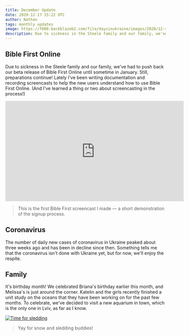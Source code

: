 ```yaml
---
title: December Update
date: 2020-12-17 15:22 UTC
author: Nathan
tags: monthly updates
image: https://f000.backblazeb2.com/file/daysinukraine/images/2020/12-sled.jpg
description: Due to sickness in the Steele family and our family, we've had to push back our beta release of Bible First Online until sometime in January. Still, preparations continue!
---
```


## Bible First Online

Due to sickness in the Steele family and our family, we've had to push back our beta release of Bible First Online until sometime in January. Still, preparations continue! Lately I've been writing documentation and recording screencasts to help the new users understand how to use Bible First Online. (And I've learned a thing or two about screencasting in the process!)

<iframe width="560" height="315" src="https://www.youtube-nocookie.com/embed/vCktfAwLHvs" frameborder="0" allow="accelerometer; autoplay; clipboard-write; encrypted-media; gyroscope; picture-in-picture" allowfullscreen></iframe>

> This is the first Bible First screencast I made — a short demonstration of the signup process.

## Coronavirus

The number of daily new cases of coronavirus in Ukraine peaked about three weeks ago and has been in decline since then. Something tells me that the coronavirus isn't done with Ukraine yet, but for now, we'll enjoy the respite.

## Family

It's birthday month! We celebrated Briana's birthday earlier this month, and Melissa's is just around the corner. Katelin and the girls recently finished a unit study on the oceans that they have been working on for the past few months. To celebrate, we've decided to visit a new aquarium in town, which is the only one in Lviv, as far as I know.

[![Time for sledding](images/2020/12-sled-400w.jpg)](https://f000.backblazeb2.com/file/daysinukraine/images/2020/12-sled.jpg)

> Yay for snow and sledding buddies!
